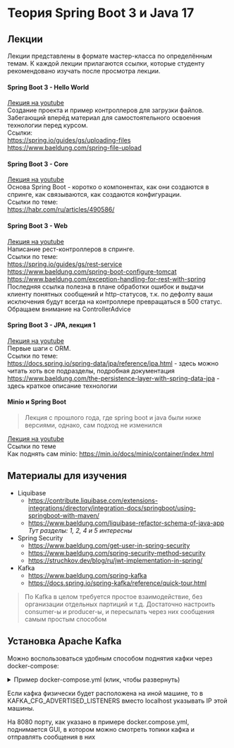 # Теория Spring Boot 3 и Java 17

## Лекции

Лекции представлены в формате мастер-класса по определённым темам. К каждой лекции прилагаются ссылки, которые
студенту рекомендовано изучать после просмотра лекции.

<h4>Spring Boot 3 - Hello World</h4>

[Лекция на youtube](https://youtu.be/AfbWXUqYrpc) <br>
Создание проекта и пример контроллеров для загрузки файлов. Забегающий вперёд материал для самостоятельного
освоения технологии перед курсом. <br>
Ссылки: <br>
https://spring.io/guides/gs/uploading-files <br>
https://www.baeldung.com/spring-file-upload <br>

<h4>Spring Boot 3 - Core</h3>

[Лекция на youtube](https://youtu.be/dawLHBQlmek) <br>
Основа Spring Boot - коротко о компонентах, как они создаются в спринге, как связываются, как создаются конфигурации. <br>
Ссылки по теме: <br>
https://habr.com/ru/articles/490586/ <br>

<h4>Spring Boot 3 - Web</h4>

[Лекция на youtube](https://youtu.be/CeitFLb5_-Q) <br>
Написание рест-контроллеров в спринге. <br>
Ссылки по теме: <br>
https://spring.io/guides/gs/rest-service <br>
https://www.baeldung.com/spring-boot-configure-tomcat <br>
https://www.baeldung.com/exception-handling-for-rest-with-spring <br>
Последняя ссылка полезна в плане обработки ошибок и выдачи клиенту понятных сообщений и
http-статусов, т.к. по дефолту ваши исключения будут всегда на контроллере превращаться
в 500 статус. Обращаем внимание на ControllerAdvice 

<h4>Spring Boot 3 - JPA, лекция 1</h4>

[Лекция на youtube](https://youtu.be/RbuL8Wk3wHE) <br>
Первые шаги с ORM. <br>
Ссылки по теме: <br>
https://docs.spring.io/spring-data/jpa/reference/jpa.html - здесь можно 
читать хоть все подразделы, подробная документация <br>
https://www.baeldung.com/the-persistence-layer-with-spring-data-jpa - здесь краткое описание технологии<br>

<h4>Minio и Spring Boot</h4>

> Лекция с прошлого года, где spring boot и java были ниже версиями, однако, сам подход не изменился

[Лекция на youtube](https://youtu.be/KHIXDJKVoRk) <br>
Ссылки по теме<br>
Как поднять сам minio: https://min.io/docs/minio/container/index.html <br>

## Материалы для изучения

- Liquibase
  - https://contribute.liquibase.com/extensions-integrations/directory/integration-docs/springboot/using-springboot-with-maven/
  - https://www.baeldung.com/liquibase-refactor-schema-of-java-app <br>
    _Тут разделы: 1, 2, 4 и 5 интересны_
- Spring Security
  - https://www.baeldung.com/get-user-in-spring-security
  - https://www.baeldung.com/spring-security-method-security
  - https://struchkov.dev/blog/ru/jwt-implementation-in-spring/
- Kafka
  - https://www.baeldung.com/spring-kafka
  - https://docs.spring.io/spring-kafka/reference/quick-tour.html

> По Kafka в целом требуется простое взаимодействие, без организации отдельных партиций и т.д. Достаточно настроить
> consumer-ы и producer-ы, и пересылать через них сообщения самым простым способом

## Установка Apache Kafka

Можно воспользоваться удобным способом поднятия кафки через docker-compose:
<details>

  <summary>Пример docker-compose.yml (клик, чтобы развернуть)</summary>

```yaml
version: "3"

services:
  kafka:
    image: 'bitnami/kafka:latest'
    container_name: kafka
    ports:
      - '9092:9092'
    environment:
      - KAFKA_CFG_NODE_ID=0
      - KAFKA_CFG_PROCESS_ROLES=controller,broker
      - KAFKA_CFG_LISTENERS=PLAINTEXT://:9092,CONTROLLER://:9093,EXTERNAL://:9094
      - KAFKA_CFG_ADVERTISED_LISTENERS=PLAINTEXT://localhost:9092,EXTERNAL://localhost:9094
      - KAFKA_CFG_LISTENER_SECURITY_PROTOCOL_MAP=CONTROLLER:PLAINTEXT,EXTERNAL:PLAINTEXT,PLAINTEXT:PLAINTEXT
      - KAFKA_CFG_CONTROLLER_QUORUM_VOTERS=0@kafka:9093
      - KAFKA_CFG_CONTROLLER_LISTENER_NAMES=CONTROLLER
      - KAFKA_CFG_MESSAGE_MAX_BYTES=33554432

  akhq:
    image: tchiotludo/akhq
    environment:
      AKHQ_CONFIGURATION: |
        akhq:
          connections:
            docker-kafka-server:
              properties:
                bootstrap.servers: "kafka:9092"
              connect:
                - name: "connect"
                  url: "http://connect:8083"
    ports:
      - 8080:8080
    links:
      - kafka
```

</details>

Если кафка физически будет расположена на иной машине, то в KAFKA_CFG_ADVERTISED_LISTENERS вместо localhost указывать
IP этой машины.

На 8080 порту, как указано в примере docker.compose.yml, поднимается GUI, в котором можно смотреть топики кафка 
и отправлять сообщения в них